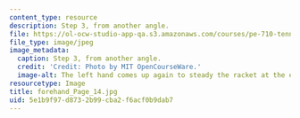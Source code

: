 ```yaml
---
content_type: resource
description: Step 3, from another angle.
file: https://ol-ocw-studio-app-qa.s3.amazonaws.com/courses/pe-710-tennis-spring-2007/5e1b9f97d8732b99cba2f6acf0b9dab7_forehand_Page_14.jpg
file_type: image/jpeg
image_metadata:
  caption: Step 3, from another angle.
  credit: 'Credit: Photo by MIT OpenCourseWare.'
  image-alt: The left hand comes up again to steady the racket at the end of the stroke.
resourcetype: Image
title: forehand_Page_14.jpg
uid: 5e1b9f97-d873-2b99-cba2-f6acf0b9dab7
---
```

